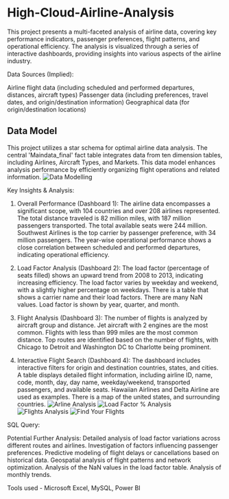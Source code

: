 # High-Cloud-Airline-Analysis
This project presents a multi-faceted analysis of airline data, covering key performance indicators, passenger preferences, flight patterns, and operational efficiency. The analysis is visualized through a series of interactive dashboards, providing insights into various aspects of the airline industry.

Data Sources (Implied):

Airline flight data (including scheduled and performed departures, distances, aircraft types)
Passenger data (including preferences, travel dates, and origin/destination information)
Geographical data (for origin/destination locations)

## Data Model
This project utilizes a star schema for optimal airline data analysis. The central 'Maindata_final' fact table integrates data from ten dimension tables, including Airlines, Aircraft Types, and Markets. This data model enhances analysis performance by efficiently organizing flight operations and related information.
![Data Modelling](https://github.com/user-attachments/assets/b392fbcd-3a16-4b95-8ea1-758277f6c502)


Key Insights & Analysis:

1. Overall Performance (Dashboard 1):
The airline data encompasses a significant scope, with 104 countries and over 208 airlines represented.
The total distance traveled is 82 million miles, with 187 million passengers transported.
The total available seats were 244 million.
Southwest Airlines is the top carrier by passenger preference, with 34 million passengers.
The year-wise operational performance shows a close correlation between scheduled and performed departures, indicating operational efficiency.

2. Load Factor Analysis (Dashboard 2):
The load factor (percentage of seats filled) shows an upward trend from 2008 to 2013, indicating increasing efficiency.
The load factor varies by weekday and weekend, with a slightly higher percentage on weekdays.
There is a table that shows a carrier name and their load factors. There are many NaN values.
Load factor is shown by year, quarter, and month.

3. Flight Analysis (Dashboard 3):
The number of flights is analyzed by aircraft group and distance.
Jet aircraft with 2 engines are the most common.
Flights with less than 999 miles are the most common distance.
Top routes are identified based on the number of flights, with Chicago to Detroit and Washington DC to Charlotte being prominent.

4. Interactive Flight Search (Dashboard 4):
The dashboard includes interactive filters for origin and destination countries, states, and cities.
A table displays detailed flight information, including airline ID, name, code, month, day, day name, weekday/weekend, transported passengers, and available seats.
Hawaiian Airlines and Delta Airline are used as examples.
There is a map of the united states, and surrounding countries.
![Arline Analysis](https://github.com/user-attachments/assets/5e7e8693-2aac-4402-b2da-3243921c87bb)
![Load Factor % Analysis](https://github.com/user-attachments/assets/19189aaf-96dd-4b43-9e71-d407a3df3354)
![Flights Analysis](https://github.com/user-attachments/assets/d82bd95a-5a73-4c9b-b4da-ec757542ad24)
![Find Your Flights](https://github.com/user-attachments/assets/0978d449-0e8f-49fe-9be9-860d30eef46d)

SQL Query:

Potential Further Analysis:
Detailed analysis of load factor variations across different routes and airlines.
Investigation of factors influencing passenger preferences.
Predictive modeling of flight delays or cancellations based on historical data.
Geospatial analysis of flight patterns and network optimization.
Analysis of the NaN values in the load factor table.
Analysis of monthly trends.


Tools used - Microsoft Excel, MySQL, Power BI

